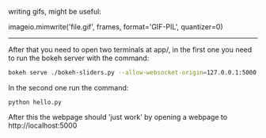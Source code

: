 writing gifs, might be useful:

imageio.mimwrite('file.gif', frames, format='GIF-PIL', quantizer=0)

---
After that you need to open two terminals at app/, in the first one you need to run the bokeh server with the command:

```bash
bokeh serve ./bokeh-sliders.py --allow-websocket-origin=127.0.0.1:5000
```

In the second one run the command:

```
python hello.py
```

After this the webpage should 'just work' by opening a webpage to http://localhost:5000